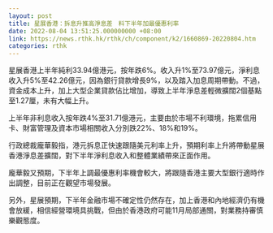 ```yaml
---
layout: post
title: 星展香港：拆息升推高淨息差　料下半年加最優惠利率
date: 2022-08-04 13:51:25.000000000 +08:00
link: https://news.rthk.hk/rthk/ch/component/k2/1660869-20220804.htm
categories: rthk
---
```


星展香港上半年純利33.94億港元，按年跌6%。收入升1%至73.97億元，淨利息收入升5%至42.26億元，因為銀行貸款增長9%，以及踏入加息周期帶動。不過，資金成本上升，加上大型企業貸款佔比增加，導致上半年淨息差輕微擴闊2個基點至1.27厘，未有大幅上升。

上半年非利息收入按年跌4%至31.71億港元，主要由於市場不利環境，拖累信用卡、財富管理及資本市場相關收入分別跌22%、18%和19%。

行政總裁龐華毅指，港元拆息正快速跟隨美元利率上升，預期利率上升將帶動星展香港淨息差擴闊，對下半年淨利息收入和整體業績帶來正面作用。

龐華毅又預期，下半年上調最優惠利率機會較大，將跟隨香港主要大型銀行適時作出調整，目前正在觀望市場發展。

另外，星展預期，下半年金融市場不確定性仍然存在，加上香港和內地經濟仍有機會放緩，相信經營環境具挑戰，但由於香港政府可能11月局部通關，對業務持審慎樂觀態度。
